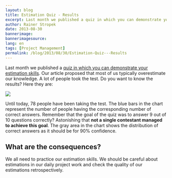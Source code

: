 ```yaml
---
layout: blog
title: Estimation Quiz - Results
excerpt: Last month we published a quiz in which you can demonstrate your estimation skills. Our article proposed that most of us typically overestimate our knowledge. A lot of people took the test. Do you want to know the results? Here they are.
author: Rainer Stropek
date: 2013-08-30
bannerimage: 
bannerimagesource: 
lang: en
tags: [Project Management]
permalink: /blog/2013/08/30/Estimation-Quiz---Results
---
```


<p>Last month we published a <a href="~/blog/2013/07/19/How-Good-Are-Your-Estimation-Skills" target="_blank">quiz in which you can demonstrate your estimation skills</a>. Our article proposed that most of us typically overestimate our knowledge. A lot of people took the test. Do you want to know the results? Here they are:</p><p>
  <img src="{{site.baseurl}}/content/images/blog/2013/08/QuizResults.png" />
</p><p>Until today, 78 people have been taking the test. The blue bars in the chart represent the number of people having the corresponding number of correct answers. Remember that the goal of the quiz was to answer 9 out of 10 questions correctly? Astonishing that <strong>not a single contestant managed to achieve this goal</strong>. The gray area in the chart shows the distribution of correct answers as it should be for 90% confidence.</p><h2>What are the consequences?</h2><p>We all need to practice our estimation skills. We should be careful about estimations in our daily project work and check the quality of our estimations retrospectively.</p>